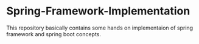 # Spring-Framework-Implementation

This repository basically contains some hands on implementaion of spring framework and spring boot concepts.
